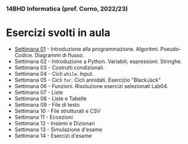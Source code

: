 ### 14BHD Informatica (prof. Corno, 2022/23)
# Esercizi svolti in aula

- [Settimana 01](./Settimana01/) - Introduzione alla programmazione. Algoritmi. Pseudo-Codice. Diagrammi di flusso.
- Settimana 02 - Introduzione a Python. Variabili, espressioni. Stringhe.
- Settimana 03 - Costrutti condizionali.
- Settimana 04 - Cicli `while`. Input.
- Settimana 05 - Cicli `for`. Cicli annidati. Esercizio "BlackJack"
- Settimana 06 - Funzioni. Risoluzione esercizi selezionati Lab04.
- Settimana 07 - Liste
- Settimana 08 - Liste e Tabelle
- Settimana 09 - File di testo
- Settimana 10 - File strutturati e CSV
- Settimana 11 - Eccezioni
- Settimana 12 - Insiemi e Dizionari
- Settimana 13 - Simulazione d'esame
- Settimana 14 - Esercizi d'esame
